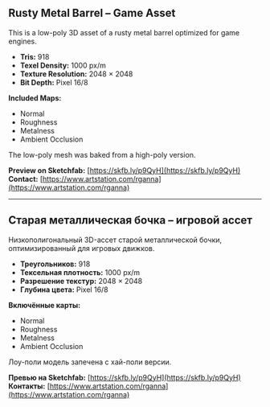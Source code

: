 ## Rusty Metal Barrel – Game Asset

This is a low-poly 3D asset of a rusty metal barrel optimized for game engines.

- **Tris:** 918  
- **Texel Density:** 1000 px/m  
- **Texture Resolution:** 2048 × 2048  
- **Bit Depth:** Pixel 16/8  

**Included Maps:**  
- Normal  
- Roughness  
- Metalness  
- Ambient Occlusion  

The low-poly mesh was baked from a high-poly version.

__Preview on Sketchfab:__ [https://skfb.ly/p9QyH](https://skfb.ly/p9QyH)  
__Contact:__ [https://www.artstation.com/rganna](https://www.artstation.com/rganna)

---

## Старая металлическая бочка – игровой ассет

Низкополигональный 3D-ассет старой металлической бочки, оптимизированный для игровых движков.

- **Треугольников:** 918  
- **Тексельная плотность:** 1000 px/m  
- **Разрешение текстур:** 2048 × 2048  
- **Глубина цвета:** Pixel 16/8  

**Включённые карты:**  
- Normal  
- Roughness  
- Metalness  
- Ambient Occlusion  

Лоу-поли модель запечена с хай-поли версии.

__Превью на Sketchfab:__ [https://skfb.ly/p9QyH](https://skfb.ly/p9QyH)  
__Контакты:__ [https://www.artstation.com/rganna](https://www.artstation.com/rganna)
